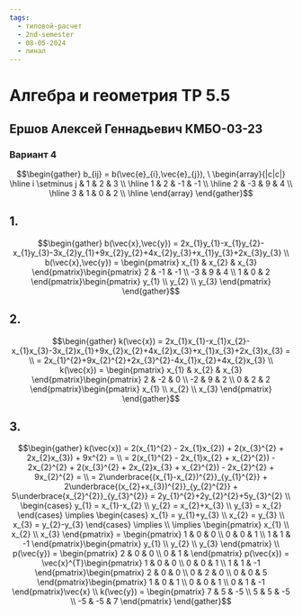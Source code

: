 ```yaml
---
tags:
  - типовой-расчет
  - 2nd-semester
  - 08-05-2024
  - линал
---
```


# Алгебра и геометрия ТР 5.5

## Ершов Алексей Геннадьевич КМБО-03-23

### Вариант 4

$$\begin{gather}
b_{ij} = b(\vec{e}_{i},\vec{e}_{j}), \ \begin{array}{|c|c|}
\hline i \setminus j & 1 & 2 & 3 \\
\hline 1 & 2 & -1 & -1 \\
\hline 2 & -3 & 9 & 4 \\
\hline 3 & 1 & 0 & 2 \\
\hline
\end{array}
\end{gather}$$

## 1.

$$\begin{gather}
b(\vec{x},\vec{y}) = 2x_{1}y_{1}-x_{1}y_{2}-x_{1}y_{3}-3x_{2}y_{1}+9x_{2}y_{2}+4x_{2}y_{3}+x_{1}y_{3}+2x_{3}y_{3} \\
b(\vec{x},\vec{y}) = \begin{pmatrix}
x_{1} & x_{2} & x_{3}
\end{pmatrix}\begin{pmatrix}
2 & -1 & -1 \\
-3 & 9 & 4 \\
1 & 0 & 2
\end{pmatrix}\begin{pmatrix}
y_{1} \\
y_{2} \\
y_{3}
\end{pmatrix}
\end{gather}$$

## 2.

$$\begin{gather}
k(\vec{x}) = 2x_{1}x_{1}-x_{1}x_{2}-x_{1}x_{3}-3x_{2}x_{1}+9x_{2}x_{2}+4x_{2}x_{3}+x_{1}x_{3}+2x_{3}x_{3} = \\
= 2x_{1}^{2}+9x_{2}^{2}+2x_{3}^{2}-4x_{1}x_{2}+4x_{2}x_{3} \\
k(\vec{x}) = \begin{pmatrix}
x_{1} & x_{2} & x_{3}
\end{pmatrix}\begin{pmatrix}
2 & -2 & 0 \\
-2 & 9 & 2 \\
0 & 2 & 2
\end{pmatrix}\begin{pmatrix}
x_{1} \\
x_{2} \\
x_{3}
\end{pmatrix}
\end{gather}$$

## 3.

$$\begin{gather}
k(\vec{x}) = 2(x_{1}^{2} - 2x_{1}x_{2}) + 2(x_{3}^{2} + 2x_{2}x_{3}) + 9x^{2} = \\
= 2(x_{1}^{2} - 2x_{1}x_{2} + x_{2}^{2}) - 2x_{2}^{2} + 2(x_{3}^{2} + 2x_{2}x_{3} + x_{2}^{2}) - 2x_{2}^{2} + 9x_{2}^{2} = \\
= 2\underbrace{(x_{1}-x_{2})^{2}}_{y_{1}^{2}} + 2\underbrace{(x_{2}+x_{3})^{2}}_{y_{2}^{2}} + 5\underbrace{x_{2}^{2}}_{y_{3}^{2}} = 2y_{1}^{2}+2y_{2}^{2}+5y_{3}^{2} \\
\begin{cases}
y_{1} = x_{1}-x_{2} \\
y_{2} = x_{2}+x_{3} \\
y_{3} = x_{2}
\end{cases} \implies \begin{cases}
x_{1} = y_{1}+y_{3} \\
x_{2} = y_{3} \\
x_{3} = y_{2}-y_{3}
\end{cases} \implies \\
\implies \begin{pmatrix}
x_{1} \\
x_{2} \\
x_{3}
\end{pmatrix} = \begin{pmatrix}
1 & 0 & 0 \\
0 & 0 & 1 \\
1 & 1 & -1
\end{pmatrix}\begin{pmatrix}
y_{1} \\
y_{2} \\
y_{3}
\end{pmatrix} \\
p(\vec{y}) = \begin{pmatrix}
2 & 0 & 0 \\
0 & 1 & 
\end{pmatrix}
p(\vec{x}) = \vec{x}^{T}\begin{pmatrix}
1 & 0 & 0 \\
0 & 0 & 1 \\
1 & 1 & -1
\end{pmatrix}\begin{pmatrix}
2 & 0 & 0 \\
0 & 2 & 0 \\
0 & 0 & 5
\end{pmatrix}\begin{pmatrix}
1 & 0 & 1 \\
0 & 0 & 1 \\
0 & 1 & -1
\end{pmatrix}\vec{x} \\
k(\vec{y}) = \begin{pmatrix}
7 & 5 & -5 \\
5 & 5 & -5 \\
-5 & -5 & 7
\end{pmatrix}
\end{gather}$$
